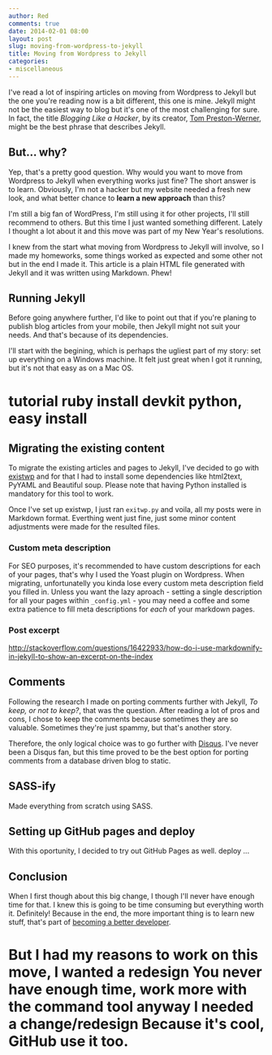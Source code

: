 ```yaml
---
author: Red
comments: true
date: 2014-02-01 08:00
layout: post
slug: moving-from-wordpress-to-jekyll
title: Moving from Wordpress to Jekyll
categories:
- miscellaneous
---
```


I've read a lot of inspiring articles on moving from Wordpress to Jekyll but the one you're reading now is a bit different, this one is mine. Jekyll might not be the easiest way to blog but it's one of the most challenging for sure. In fact, the title *Blogging Like a Hacker*, by its creator, [Tom Preston-Werner](http://tom.preston-werner.com/2008/11/17/blogging-like-a-hacker.html), might be the best phrase that describes Jekyll.

<!-- more -->

## But... why?
Yep, that's a pretty good question. Why would you want to move from Wordpress to Jekyll when everything works just fine? The short answer is to learn. Obviously, I'm not a hacker but my website needed a fresh new look, and what better chance to **learn a new approach** than this?

I'm still a big fan of WordPress, I'm still using it for other projects, I'll still recommend to others. But this time I just wanted something different. Lately I thought a lot about it and this move was part of my New Year's resolutions.

I knew from the start what moving from Wordpress to Jekyll will involve, so I made my homeworks, some things worked as expected and some other not but in the end I made it. This article is a plain HTML file generated with Jekyll and it was written using Markdown. Phew!

## Running Jekyll

Before going anywhere further, I'd like to point out that if you're planing to publish blog articles from your mobile, then Jekyll might not suit your needs. And that's because of its dependencies.

I'll start with the begining, which is perhaps the ugliest part of my story: set up everything on a Windows machine. It felt just great when I got it running, but it's not that easy as on a Mac OS.

tutorial
ruby install
devkit
python, easy install
=====


## Migrating the existing content 
To migrate the existing articles and pages to Jekyll, I've decided to go with [existwp](https://github.com/thomasf/exitwp) and for that I had to install some dependencies like html2text, PyYAML and Beautiful soup. Please note that having Python installed is mandatory for this tool to work.

Once I've set up existwp, I just ran `exitwp.py` and voila, all my posts were in Markdown format. Everthing went just fine, just some minor content adjustments were made for the resulted files.

### Custom meta description
For SEO purposes, it's recommended to have custom descriptions for each of your pages, that's why I used the Yoast plugin on Wordpress. When migrating, unfortunatelly you kinda lose every custom meta description field you filled in. Unless you want the lazy aproach - setting a single description for all your pages within `_config.yml` - you may need a coffee and some extra patience to fill meta descriptions for *each* of your markdown pages.

### Post excerpt
http://stackoverflow.com/questions/16422933/how-do-i-use-markdownify-in-jekyll-to-show-an-excerpt-on-the-index 

## Comments
Following the research I made on porting comments further with Jekyll, *To keep, or not to keep?*, that was the question. After reading a lot of pros and cons, I chose to keep the comments because sometimes they are so valuable. Sometimes they're just spammy, but that's another story.

Therefore, the only logical choice was to go further with [Disqus](http://disqus.com/). I've never been a Disqus fan, but this time proved to be the best option for porting comments from a database driven blog to static.

## SASS-ify
Made everything from scratch using SASS.

## Setting up GitHub pages and deploy
With this oportunity, I decided to try out GitHub Pages as well. deploy ...

## Conclusion
When I first though about this big change, I though I'll never have enough time for that. I knew this is going to be time consuming but everything worth it. Definitely! Because in the end, the more important thing is to learn new stuff, that's part of [becoming a better developer](http://www.red-team-design.com/becoming-a-better-developer).






But I had my reasons to work on this move, I wanted a redesign
You never have enough time, 
work more with the command tool
anyway I needed a change/redesign
Because it's cool, GitHub use it too.
=======
